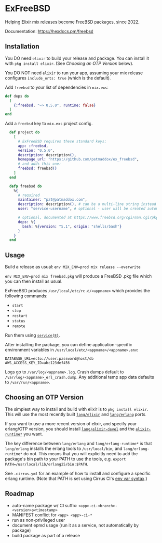 # ExFreeBSD

Helping [Elixir mix releases](https://hexdocs.pm/mix/Mix.Tasks.Release.html) become [FreeBSD packages](https://docs.freebsd.org/en/books/handbook/ports/), since 2022.

Documentation: <https://hexdocs.pm/freebsd>

## Installation

You DO need `elixir` to build your release and package.
You can install it with `pkg install elixir`.
(See _Choosing an OTP Version_ below).

You DO NOT need `elixir` to run your app, assuming your mix release configures `include_erts: true` (which is the default).

Add `freebsd` to your list of dependencies in `mix.exs`:

```elixir
def deps do
  [
    {:freebsd, "~> 0.5.0", runtime: false}
  ]
end
```

Add a `freebsd` key to `mix.exs` project config.

```elixir
  def project do
    [
      # ExFreeBSD requires these standard keys:
      app: :freebsd,
      version: "0.5.0",
      description: description(),
      homepage_url: "https://github.com/patmaddox/ex_freebsd",
      # and adds this one:
      freebsd: freebsd()
    ]
  end

  defp freebsd do
    %{
      # required
      maintainer: "pat@patmaddox.com",
      description: description(), # can be a multi-line string instead
      user: "service-username", # optional - user will be created automatically

      # optional, documented at https://www.freebsd.org/cgi/man.cgi?pkg-create(8)
      deps: %{
        bash: %{version: "5.1", origin: "shells/bash"}
      }
    }
  end
```

## Usage

Build a release as usual: `env MIX_ENV=prod mix release --overwrite`

`env MIX_ENV=prod mix freebsd.pkg` will produce a FreeBSD .pkg file which you can then install as usual.

ExFreeBSD produces `/usr/local/etc/rc.d/<appname>` which provides the following commands:

- `start`
- `stop`
- `restart`
- `status`
- `remote`

Run them using [`service(8)`](https://www.freebsd.org/cgi/man.cgi?service(8)).

After installing the package, you can define application-specific environment variables in `/usr/local/etc/<appname>/<appname>.env`:

```
DATABASE_URL=ecto://user:password@host/db
AWS_ACCESS_KEY_ID=abc123def456
```

Logs go to `/var/log/<appname>.log`. Crash dumps default to `/var/log/<appname>_erl_crash.dump`.
Any additional temp app data defaults to `/var/run/<appname>`.

## Choosing an OTP Version

The simplest way to install and build with elixir is to `pkg install elixir`.
This will use the most recently built [`lang/elixir`](https://www.freshports.org/lang/elixir/)
and [`lang/erlang`](https://www.freshports.org/lang/erlang/) ports.

If you want to use a more recent version of elixir, and specify your erlang/OTP version,
you should install [`lang/elixir-devel`](https://www.freshports.org/lang/elixir-devel/) and
 the [`elixir-runtime*`](https://www.freshports.org/search.php?query=erlang-runtime&search=go&num=10&stype=name&method=match&deleted=excludedeleted&start=1&casesensitivity=caseinsensitive)
 you want.

The key difference between `lang/erlang` and `lang/erlang-runtime*` is that `lang/erlang` installs the erlang tools
to `/usr/local/bin`, and `lang/erlang-runtime*` do not. This means that you will explicitly need to add the package's
bin path to your PATH to use the tools, e.g. `export PATH=/usr/local/lib/erlang25/bin:$PATH`.

See `.cirrus.yml` for an example of how to install and configure a specific erlang runtime.
(Note that PATH is set using Cirrus CI's [env var syntax](https://cirrus-ci.org/guide/writing-tasks/#environment-variables).)

## Roadmap

- auto-name package w/ CI suffix: `<app>-ci-<branch>-<version>p<timestamp>`
- MANIFEST conflict for `<app> <app>-ci-*`
- run as non-privileged user
- document epmd usage (run it as a service, not automatically by package)
- build package as part of a release

